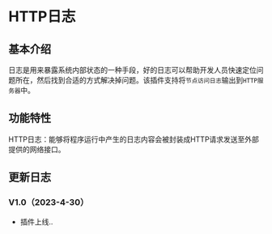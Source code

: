 # HTTP日志
## 基本介绍
日志是用来暴露系统内部状态的一种手段，好的日志可以帮助开发人员快速定位问题所在，然后找到合适的方式解决掉问题。该插件支持将`节点访问日志`输出到`HTTP服务器`中。

## 功能特性

HTTP日志：能够将程序运行中产生的日志内容会被封装成HTTP请求发送至外部提供的网络接口。

## 更新日志
### V1.0（2023-4-30）
- 插件上线..
